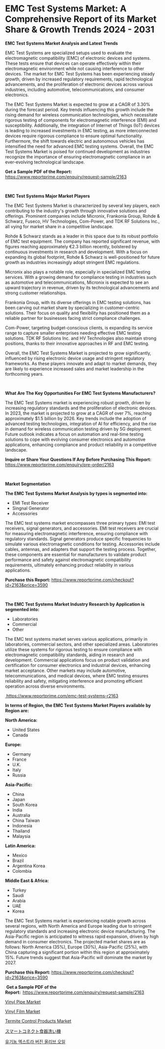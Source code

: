 <p><h1>EMC Test Systems Market: A Comprehensive Report of its Market Share & Growth Trends 2024 - 2031</h1></p><p><strong>EMC Test Systems Market Analysis and Latest Trends</strong></p>
<p><p>EMC Test Systems are specialized setups used to evaluate the electromagnetic compatibility (EMC) of electronic devices and systems. These tests ensure that devices can operate effectively within their electromagnetic environment while not causing interference to other devices. The market for EMC Test Systems has been experiencing steady growth, driven by increased regulatory requirements, rapid technological advancements, and the proliferation of electronic devices across various industries, including automotive, telecommunications, and consumer electronics.</p><p>The EMC Test Systems Market is expected to grow at a CAGR of 3.30% during the forecast period. Key trends influencing this growth include the rising demand for wireless communication technologies, which necessitate rigorous testing of components for electromagnetic interference (EMI) and susceptibility. Additionally, the integration of Internet of Things (IoT) devices is leading to increased investments in EMC testing, as more interconnected devices require rigorous compliance to ensure optimal functionality. Furthermore, the shift towards electric and autonomous vehicles has intensified the need for advanced EMC testing systems. Overall, the EMC Test Systems Market is poised for continued development as industries recognize the importance of ensuring electromagnetic compliance in an ever-evolving technological landscape.</p></p>
<p><strong>Get a Sample PDF of the Report:&nbsp;</strong> <a href="https://www.reportprime.com/enquiry/request-sample/2163">https://www.reportprime.com/enquiry/request-sample/2163</a></p>
<p>&nbsp;</p>
<p><strong>EMC Test Systems Major Market Players</strong></p>
<p><p>The EMC Test Systems Market is characterized by several key players, each contributing to the industry's growth through innovative solutions and offerings. Prominent companies include Micronix, Frankonia Group, Rohde & Schwarz, Fuseco, HV Technologies, Com-Power, and TDK RF Solutions Inc., all vying for market share in a competitive landscape.</p><p>Rohde & Schwarz stands as a leader in this space due to its robust portfolio of EMC test equipment. The company has reported significant revenue, with figures reaching approximately €2.3 billion recently, bolstered by continuous investments in research and development. With a focus on expanding its global footprint, Rohde & Schwarz is well-positioned for future growth as industries increasingly adopt stringent EMC regulations.</p><p>Micronix also plays a notable role, especially in specialized EMC testing services. With a growing demand for compliance testing in industries such as automotive and telecommunications, Micronix is expected to see an upward trajectory in revenue, driven by its technological advancements and strong customer relationships.</p><p>Frankonia Group, with its diverse offerings in EMC testing solutions, has been carving out market share by specializing in customer-centric solutions. Their focus on quality and flexibility has positioned them as a reliable partner for businesses facing strict compliance challenges.</p><p>Com-Power, targeting budget-conscious clients, is expanding its service range to capture smaller enterprises needing effective EMC testing solutions. TDK RF Solutions Inc. and HV Technologies also maintain strong positions, thanks to their innovative approaches in RF and EMC testing.</p><p>Overall, the EMC Test Systems Market is projected to grow significantly, influenced by rising electronic device usage and stringent regulatory frameworks. As these players innovate and adapt to market demands, they are likely to experience increased sales and market leadership in the forthcoming years.</p></p>
<p>&nbsp;</p>
<p><strong>What Are The Key Opportunities For EMC Test Systems Manufacturers?</strong></p>
<p><p>The EMC Test Systems market is experiencing robust growth, driven by increasing regulatory standards and the proliferation of electronic devices. In 2023, the market is projected to grow at a CAGR of over 7%, reaching approximately $1.5 billion by 2026. Key trends include the adoption of advanced testing technologies, integration of AI for efficiency, and the rise in demand for wireless communication testing driven by 5G deployment. Future outlook indicates a focus on automation and real-time testing solutions to cope with evolving consumer electronics and automotive applications, enhancing compliance and product reliability in a competitive landscape.</p></p>
<p><strong>Inquire or Share Your Questions If Any Before Purchasing This Report:</strong> <a href="https://www.reportprime.com/enquiry/pre-order/2163">https://www.reportprime.com/enquiry/pre-order/2163</a></p>
<p>&nbsp;</p>
<p><strong>Market Segmentation</strong></p>
<p><strong>The EMC Test Systems Market Analysis by types is segmented into:</strong></p>
<p><ul><li>EMI Test Receiver</li><li>Singnal Generator</li><li>Accessories</li></ul></p>
<p><p>The EMC test systems market encompasses three primary types: EMI test receivers, signal generators, and accessories. EMI test receivers are crucial for measuring electromagnetic interference, ensuring compliance with regulatory standards. Signal generators produce specific frequencies to simulate various electromagnetic conditions for testing. Accessories include cables, antennas, and adapters that support the testing process. Together, these components are essential for manufacturers to validate product performance and safety against electromagnetic compatibility requirements, ultimately enhancing product reliability in various applications.</p></p>
<p><strong>Purchase this Report:&nbsp;</strong><a href="https://www.reportprime.com/checkout?id=2163&price=3590">https://www.reportprime.com/checkout?id=2163&price=3590</a></p>
<p>&nbsp;</p>
<p><strong>The EMC Test Systems Market Industry Research by Application is segmented into:</strong></p>
<p><ul><li>Laboratories</li><li>Commercial</li><li>Other</li></ul></p>
<p><p>The EMC test systems market serves various applications, primarily in laboratories, commercial sectors, and other specialized areas. Laboratories utilize these systems for rigorous testing to ensure compliance with electromagnetic compatibility standards, aiding in research and development. Commercial applications focus on product validation and certification for consumer electronics and industrial devices, enhancing market acceptance. Other markets may include automotive, telecommunications, and medical devices, where EMC testing ensures reliability and safety, mitigating interference and promoting efficient operation across diverse environments.</p></p>
<p><a href="https://www.reportprime.com/emc-test-systems-r2163">&nbsp;https://www.reportprime.com/emc-test-systems-r2163</a></p>
<p><strong>In terms of Region, the EMC Test Systems Market Players available by Region are:</strong></p>
<p>
    <p> <strong> North America: </strong>
        <ul>
            <li>United States</li>
            <li>Canada</li>
        </ul>
        </p> 
    <p> <strong> Europe: </strong>
        <ul>
            <li>Germany</li>
            <li>France</li>
            <li>U.K.</li>
            <li>Italy</li>
            <li>Russia</li>
        </ul>
        </p> 
    <p> <strong> Asia-Pacific: </strong>
        <ul>
            <li>China</li>
            <li>Japan</li>
            <li>South Korea</li>
            <li>India</li>
            <li>Australia</li>
            <li>China Taiwan</li>
            <li>Indonesia</li>
            <li>Thailand</li>
            <li>Malaysia</li>
        </ul>
        </p> 
    <p> <strong> Latin America: </strong>
        <ul>
            <li>Mexico</li>
            <li>Brazil</li>
            <li>Argentina Korea</li>
            <li>Colombia</li>
        </ul>
        </p> 
    <p> <strong> Middle East & Africa: </strong>
        <ul>
            <li>Turkey</li>
            <li>Saudi</li>
            <li>Arabia</li>
            <li>UAE</li>
            <li>Korea</li>
        </ul>
    </p>
    </p>
<p><p>The EMC Test Systems market is experiencing notable growth across several regions, with North America and Europe leading due to stringent regulatory standards and increasing electronic device manufacturing. The Asia-Pacific region is anticipated to witness rapid expansion, driven by high demand in consumer electronics. The projected market shares are as follows: North America (35%), Europe (30%), Asia-Pacific (25%), with China capturing a significant portion within this region at approximately 15%. Future trends suggest that Asia-Pacific will dominate the market by 2027.</p></p>
<p><strong>Purchase this Report: </strong><a href="https://www.reportprime.com/checkout?id=2163&price=3590">https://www.reportprime.com/checkout?id=2163&price=3590</a></p>
<p>&nbsp;<strong>Get a Sample PDF of the Report:&nbsp;&nbsp;</strong><a href="https://www.reportprime.com/enquiry/request-sample/2163">https://www.reportprime.com/enquiry/request-sample/2163</a></p>
<p><strong></strong></p>
<p><p><a href="https://issuu.com/reportprime-2/docs/vinyl-pipe-market-size-2030.pptx_87810316c2110e">Vinyl Pipe Market</a></p><p><a href="https://issuu.com/reportprime-2/docs/vinyl-film-market-size-2030.pptx_be8597cd353fc8">Vinyl Film Market</a></p><p><a href="https://medium.com/@samirmayert46/the-global-termite-control-products-market-is-a-dynamic-and-growing-industry-7d6ac0e54856">Termite Control Products Market</a></p><p><a href="https://medium.com/@janrona788520/smart-connect-dishwasher-market-%E3%81%AE%E3%82%B0%E3%83%AD%E3%83%BC%E3%83%90%E3%83%AB%E5%B8%82%E5%A0%B4%E6%A6%82%E8%A6%81%E3%81%AF-%E4%B8%96%E7%95%8C%E3%81%8A%E3%82%88%E3%81%B3%E4%B8%BB%E8%A6%81%E5%B8%82%E5%A0%B4%E3%81%AB%E3%81%8A%E3%81%91%E3%82%8B%E6%A5%AD%E7%95%8C%E3%81%AB%E5%BD%B1%E9%9F%BF%E3%82%92%E4%B8%8E%E3%81%88%E3%82%8B%E4%B8%BB%E8%A6%81%E3%81%AA%E3%83%88%E3%83%AC%E3%83%B3%E3%83%89%E3%81%AB%E3%81%A4%E3%81%84%E3%81%A6-%E7%8B%AC%E8%87%AA%E3%81%AE%E8%A6%96%E7%82%B9%E3%82%92%E6%8F%90%E4%BE%9B%E3%81%97%E3%81%BE%E3%81%99-31d4de44d90e?postPublishedType=initial">スマートコネクト食器洗い機</a></p><p><a href="https://medium.com/@darianswift1922_33282/%EC%9C%A0%EA%B8%B0%EB%86%8D-%EC%97%91%EC%8A%A4%ED%8A%B8%EB%9D%BC-%EB%B2%84%EC%A7%84-%EC%98%AC%EB%A6%AC%EB%B8%8C-%EC%98%A4%EC%9D%BC-%EC%8B%9C%EC%9E%A5-%EA%B8%80%EB%A1%9C%EB%B2%8C-%EC%8B%9C%EC%9E%A5-%EC%A0%90%EC%9C%A0%EC%9C%A8-%EB%B0%8F-%EC%88%9C%EC%9C%84-%EC%A0%84%EB%B0%98%EC%A0%81%EC%9D%B8-%ED%8C%90%EB%A7%A4-%EB%B0%8F-%EC%88%98%EC%9A%94-%EC%98%88%EC%B8%A1-2024-2031-d64fbb849153">유기농 엑스트라 버진 올리브 오일</a></p></p>